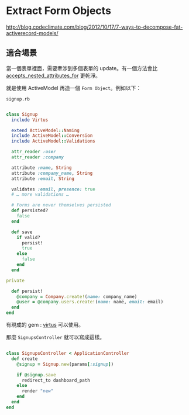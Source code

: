 # Extract Form Objects

<http://blog.codeclimate.com/blog/2012/10/17/7-ways-to-decompose-fat-activerecord-models/>

## 適合場景

當一個表單裡面，需要牽涉到多個表單的 update。有一個方法會比 [accepts_nested_attributes_for](http://api.rubyonrails.org/classes/ActiveRecord/NestedAttributes/ClassMethods.html) 更乾淨。

就是使用 ActiveModel 再造一個 `Form Object`。例如以下：

`signup.rb`


``` ruby

class Signup
  include Virtus

  extend ActiveModel::Naming
  include ActiveModel::Conversion
  include ActiveModel::Validations

  attr_reader :user
  attr_reader :company

  attribute :name, String
  attribute :company_name, String
  attribute :email, String

  validates :email, presence: true
  # … more validations …

  # Forms are never themselves persisted
  def persisted?
    false
  end

  def save
    if valid?
      persist!
      true
    else
      false
    end
  end

private

  def persist!
    @company = Company.create!(name: company_name)
    @user = @company.users.create!(name: name, email: email)
  end
end

```

有現成的 gem : [virtus](https://github.com/solnic/virtus) 可以使用。

那麼 `SignupsController` 就可以寫成這樣。

``` ruby

class SignupsController < ApplicationController
  def create
    @signup = Signup.new(params[:signup])

    if @signup.save
      redirect_to dashboard_path
    else
      render "new"
    end
  end
end

```